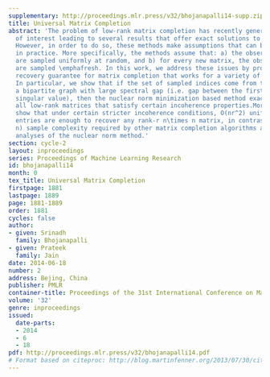 ```yaml
---
supplementary: http://proceedings.mlr.press/v32/bhojanapalli14-supp.zip
title: Universal Matrix Completion
abstract: 'The problem of low-rank matrix completion has recently generated a lot
  of interest leading to several results that offer exact solutions to the problem.
  However, in order to do so, these methods make assumptions that can be quite restrictive
  in practice. More specifically, the methods assume that: a) the observed indices
  are sampled uniformly at random, and b) for every new matrix, the observed indices
  are sampled \emphafresh. In this work, we address these issues by providing a universal
  recovery guarantee for matrix completion that works for a variety of sampling schemes.
  In particular, we show that if the set of sampled indices come from the edges of
  a bipartite graph with large spectral gap (i.e. gap between the first and the second
  singular value), then the nuclear norm minimization based method exactly recovers
  all low-rank matrices that satisfy certain incoherence properties.Moreover, we also
  show that under certain stricter incoherence conditions, O(nr^2) uniformly sampled
  entries are enough to recover any rank-r n\times n matrix, in contrast to the O(nr\log
  n) sample complexity required by other matrix completion algorithms as well as existing
  analyses of the nuclear norm method.'
section: cycle-2
layout: inproceedings
series: Proceedings of Machine Learning Research
id: bhojanapalli14
month: 0
tex_title: Universal Matrix Completion
firstpage: 1881
lastpage: 1889
page: 1881-1889
order: 1881
cycles: false
author:
- given: Srinadh
  family: Bhojanapalli
- given: Prateek
  family: Jain
date: 2014-06-18
number: 2
address: Bejing, China
publisher: PMLR
container-title: Proceedings of the 31st International Conference on Machine Learning
volume: '32'
genre: inproceedings
issued:
  date-parts:
  - 2014
  - 6
  - 18
pdf: http://proceedings.mlr.press/v32/bhojanapalli14.pdf
# Format based on citeproc: http://blog.martinfenner.org/2013/07/30/citeproc-yaml-for-bibliographies/
---
```

